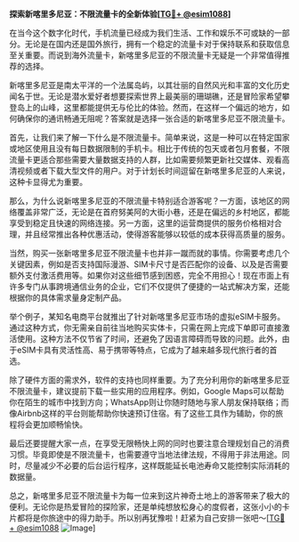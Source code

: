 **探索新喀里多尼亚：不限流量卡的全新体验[[TG💪+ @esim1088](https://t.me/s/esim1088)]**

在当今这个数字化时代，手机流量已经成为我们生活、工作和娱乐不可或缺的一部分。无论是在国内还是国外旅行，拥有一个稳定的流量卡对于保持联系和获取信息至关重要。而说到海外流量卡，新喀里多尼亚的不限流量卡无疑是一个非常值得推荐的选择。

新喀里多尼亚是南太平洋的一个法属岛屿，以其壮丽的自然风光和丰富的文化历史闻名于世。无论是潜水爱好者想要探索世界上最美丽的珊瑚礁，还是冒险家希望攀登岛上的山峰，这里都能提供无与伦比的体验。然而，在这样一个偏远的地方，如何确保你的通讯畅通无阻呢？答案就是选择一张合适的新喀里多尼亚不限流量卡。

首先，让我们来了解一下什么是不限流量卡。简单来说，这是一种可以在特定国家或地区使用且没有每日数据限制的手机卡。相比于传统的包天或者包月套餐，不限流量卡更适合那些需要大量数据支持的人群，比如需要频繁更新社交媒体、观看高清视频或者下载大型文件的用户。对于计划长时间逗留在新喀里多尼亚的人来说，这种卡显得尤为重要。

那么，为什么说新喀里多尼亚的不限流量卡特别适合游客呢？一方面，该地区的网络覆盖非常广泛，无论是在首府努美阿的大街小巷，还是在偏远的乡村地区，都能享受到稳定且快速的网络连接。另一方面，这里的运营商提供的服务价格相对合理，并且经常推出各种优惠活动，使得游客能够以较低的成本获得高质量的服务。

当然，购买一张新喀里多尼亚不限流量卡也并非一蹴而就的事情。你需要考虑几个关键因素，例如是否支持国际漫游、SIM卡尺寸是否匹配你的设备、以及是否需要额外支付激活费用等。如果你对这些细节感到困惑，完全不用担心！现在市面上有许多专门从事跨境通信业务的企业，它们不仅提供了便捷的一站式解决方案，还能根据你的具体需求量身定制产品。

举个例子，某知名电商平台就推出了针对新喀里多尼亚市场的虚拟eSIM卡服务。通过这种方式，你无需亲自前往当地购买实体卡，只需在网上完成下单即可直接激活使用。这种方法不仅节省了时间，还避免了因语言障碍而导致的问题。此外，由于eSIM卡具有灵活性高、易于携带等特点，它成为了越来越多现代旅行者的首选。

除了硬件方面的需求外，软件的支持也同样重要。为了充分利用你的新喀里多尼亚不限流量卡，建议提前下载一些实用的应用程序。例如，Google Maps可以帮助你在陌生的城市中找到方向；WhatsApp则让你随时随地与家人朋友保持联络；而像Airbnb这样的平台则能帮助你快速预订住宿。有了这些工具作为辅助，你的旅程将会更加顺畅愉快。

最后还要提醒大家一点，在享受无限畅快上网的同时也要注意合理规划自己的消费习惯。毕竟即使是不限流量卡，也需要遵守当地法律法规，不得用于非法用途。同时，尽量减少不必要的后台运行程序，这样既能延长电池寿命又能控制实际消耗的数据量。

总之，新喀里多尼亚不限流量卡为每一位来到这片神奇土地上的游客带来了极大的便利。无论你是热爱冒险的探险家，还是单纯想放松身心的度假者，这张小小的卡片都将是你旅途中的得力助手。所以别再犹豫啦！赶紧为自己安排一张吧～[[TG💪+ @esim1088](https://t.me/s/esim1088) ![Image](https://i.postimg.cc/4NQfJmqS/Snipaste-2025-05-13-00-14-12.png)]